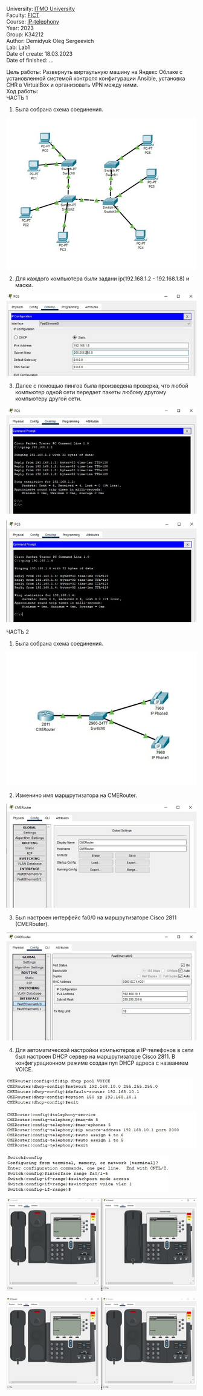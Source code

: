 University: [ITMO University](https://itmo.ru/ru/)  
Faculty: [FICT](https://fict.itmo.ru)  
Course: [IP-telephony](https://github.com/itmo-ict-faculty/ip-telephony)  
Year: 2023  
Group: K34212    
Author: Demidyuk Oleg Sergeevich   
Lab: Lab1   
Date of create: 18.03.2023   
Date of finished: ...   

Цель работы: Развернуть виртаульную машину на Яндекс Облаке с установленной системой контроля конфигурации Ansible, установка CHR в VirtualBox и организовать VPN между ними.  
Ход работы:  
ЧАСТЬ 1 
1. Была собрана схема соединения.
 
![Image text](https://github.com/SilnoEnamored/2022_2023-ip-telephony-k34212-demidyuk_o_s/raw/main/lab1/screenshots/1.jpg)

2. Для каждого компьютера были задани ip(192.168.1.2 - 192.168.1.8) и маски. 

![Image text](https://github.com/SilnoEnamored/2022_2023-ip-telephony-k34212-demidyuk_o_s/raw/main/lab1/screenshots/2.jpg)

3. Далее с помощью пингов была произведена проверка, что любой компьютер одной сети передает пакеты любому другому компьютеру другой сети.

![Image text](https://github.com/SilnoEnamored/2022_2023-ip-telephony-k34212-demidyuk_o_s/raw/main/lab1/screenshots/3.jpg)

![Image text](https://github.com/SilnoEnamored/2022_2023-ip-telephony-k34212-demidyuk_o_s/raw/main/lab1/screenshots/4.jpg)

ЧАСТЬ 2 

1. Была собрана схема соединения.

![Image text](https://github.com/SilnoEnamored/2022_2023-ip-telephony-k34212-demidyuk_o_s/raw/main/lab1/screenshots/6.jpg)

2. Изменино имя маршрутизатора на CMERouter.

![Image text](https://github.com/SilnoEnamored/2022_2023-ip-telephony-k34212-demidyuk_o_s/raw/main/lab1/screenshots/5.jpg)

3. Был настроен интерфейс fa0/0 на маршрутизаторе Cisco 2811 (CMERouter).

![Image text](https://github.com/SilnoEnamored/2022_2023-ip-telephony-k34212-demidyuk_o_s/raw/main/lab1/screenshots/7.jpg)

4. Для автоматической настройки компьютеров и IP-телефонов в сети был настроен DHCP сервер на маршрутизаторе Cisco 2811. В
конфигурационном режиме создан пул DHCP адреса с названием VOICE.

![Image text](https://github.com/SilnoEnamored/2022_2023-ip-telephony-k34212-demidyuk_o_s/raw/main/lab1/screenshots/8.jpg)

![Image text](https://github.com/SilnoEnamored/2022_2023-ip-telephony-k34212-demidyuk_o_s/raw/main/lab1/screenshots/9.jpg)

![Image text](https://github.com/SilnoEnamored/2022_2023-ip-telephony-k34212-demidyuk_o_s/raw/main/lab1/screenshots/10.jpg)

![Image text](https://github.com/SilnoEnamored/2022_2023-ip-telephony-k34212-demidyuk_o_s/raw/main/lab1/screenshots/11.jpg)

![Image text](https://github.com/SilnoEnamored/2022_2023-ip-telephony-k34212-demidyuk_o_s/raw/main/lab1/screenshots/12.jpg)
